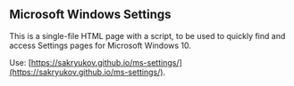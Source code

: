 ## Microsoft Windows Settings

This is a single-file HTML page with a script, to be used to quickly find and access Settings pages for Microsoft Windows 10.

Use: [https://sakryukov.github.io/ms-settings/](https://sakryukov.github.io/ms-settings/).
